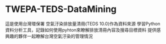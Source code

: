 # TWEPA-TEDS-DataMining
 這是使用台灣環保署 空氣汙染排放量清冊(TEDS 10.0)作為資料來源
 學習Python資料分析工具，記錄如何使用pyhton來瞭解排放清冊內容及搜尋目標資料
 提供感興趣的夥伴一起瞭解台灣空氣汙染的管理情況
